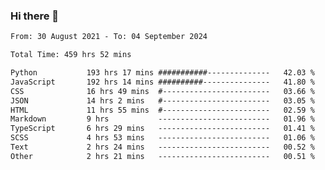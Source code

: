 ### Hi there 👋

<!--
**dominoto/dominoto** is a ✨ _special_ ✨ repository because its `README.md` (this file) appears on your GitHub profile.

Here are some ideas to get you started:

- 🔭 I’m currently working on ...
- 🌱 I’m currently learning ...
- 👯 I’m looking to collaborate on ...
- 🤔 I’m looking for help with ...
- 💬 Ask me about ...
- 📫 How to reach me: ...
- 😄 Pronouns: ...
- ⚡ Fun fact: ...
-->
<!--START_SECTION:waka-->

```txt
From: 30 August 2021 - To: 04 September 2024

Total Time: 459 hrs 52 mins

Python           193 hrs 17 mins ###########--------------   42.03 %
JavaScript       192 hrs 14 mins ##########---------------   41.80 %
CSS              16 hrs 49 mins  #------------------------   03.66 %
JSON             14 hrs 2 mins   #------------------------   03.05 %
HTML             11 hrs 55 mins  #------------------------   02.59 %
Markdown         9 hrs           -------------------------   01.96 %
TypeScript       6 hrs 29 mins   -------------------------   01.41 %
SCSS             4 hrs 53 mins   -------------------------   01.06 %
Text             2 hrs 24 mins   -------------------------   00.52 %
Other            2 hrs 21 mins   -------------------------   00.51 %
```

<!--END_SECTION:waka-->
